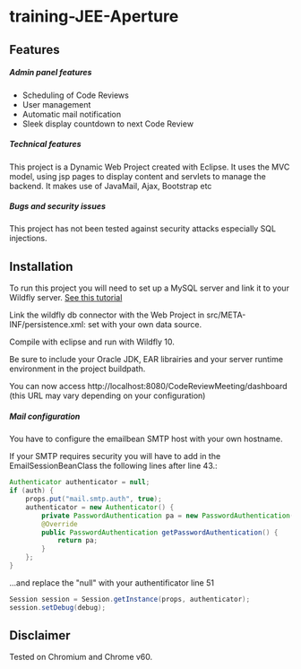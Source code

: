 # training-JEE-Aperture

## Features

##### Admin panel features
* Scheduling of Code Reviews
* User management
* Automatic mail notification
* Sleek display countdown to next Code Review

##### Technical features
This project is a Dynamic Web Project created with Eclipse.
It uses the MVC model, using jsp pages to display content and servlets to manage the backend.
It makes use of JavaMail, Ajax, Bootstrap etc


##### Bugs and security issues
This project has not been tested against security attacks especially SQL injections.

## Installation
To run this project you will need to set up a MySQL server and link it to your Wildfly server. [See this tutorial](http://www.techpaste.com/2014/05/how-to-configure-datasource-in-jboss-wildfly/)

Link the wildfly db connector with the Web Project in src/META-INF/persistence.xml: set <jta-data-source> with your own data source.

Compile with eclipse and run with Wildfly 10. 

Be sure to include your Oracle JDK, EAR librairies and your server runtime environment in the project buildpath.

You can now access http://localhost:8080/CodeReviewMeeting/dashboard (this URL may vary depending on your configuration)

##### Mail configuration
You have to configure the emailbean SMTP host with your own hostname. 

If your SMTP requires security you will have to add in the EmailSessionBeanClass the following lines after line 43.:

```java
Authenticator authenticator = null;
if (auth) {
    props.put("mail.smtp.auth", true);
    authenticator = new Authenticator() {
        private PasswordAuthentication pa = new PasswordAuthentication(yourUsername, yourPassword);
        @Override
        public PasswordAuthentication getPasswordAuthentication() {
            return pa;
        }
    };
}
```


...and replace the "null" with your authentificator line 51

```java
Session session = Session.getInstance(props, authenticator);
session.setDebug(debug);
```


## Disclaimer 
Tested on Chromium and Chrome v60.
